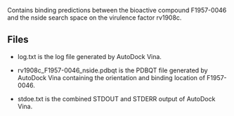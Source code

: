 Contains binding predictions between the bioactive compound F1957-0046 and the nside search space on the virulence factor rv1908c.

## Files

- log.txt is the log file generated by AutoDock Vina.

- rv1908c_F1957-0046_nside.pdbqt is the PDBQT file generated by AutoDock Vina containing the orientation and binding location of F1957-0046.

- stdoe.txt is the combined STDOUT and STDERR output of AutoDock Vina.

